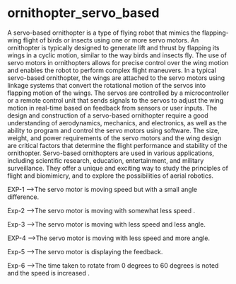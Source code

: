 # ornithopter_servo_based


A servo-based ornithopter is a type of flying robot that mimics the flapping-wing flight of birds or insects using one or more servo motors. An ornithopter is typically designed to generate lift and thrust by flapping its wings in a cyclic motion, similar to the way birds and insects fly. The use of servo motors in ornithopters allows for precise control over the wing motion and enables the robot to perform complex flight maneuvers.  In a typical servo-based ornithopter, the wings are attached to the servo motors using linkage systems that convert the rotational motion of the servos into flapping motion of the wings. The servos are controlled by a microcontroller or a remote control unit that sends signals to the servos to adjust the wing motion in real-time based on feedback from sensors or user inputs.  The design and construction of a servo-based ornithopter require a good understanding of aerodynamics, mechanics, and electronics, as well as the ability to program and control the servo motors using software. The size, weight, and power requirements of the servo motors and the wing design are critical factors that determine the flight performance and stability of the ornithopter.  Servo-based ornithopters are used in various applications, including scientific research, education, entertainment, and military surveillance. They offer a unique and exciting way to study the principles of flight and biomimicry, and to explore the possibilities of aerial robotics.

EXP-1 -->The servo motor is moving speed but with a small angle difference.


Exp-2 -->The servo motor is moving with somewhat less speed .


Exp-3 -->The servo motor is moving with less speed and less angle.


EXP-4 -->The servo motor is moving with less speed and more angle.


Exp-5 -->The servo motor is displaying the feedback.


Exp-6 -->The time taken to rotate from 0 degrees to 60 degrees is noted and the speed is increased .
